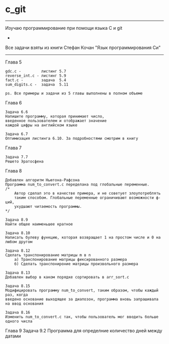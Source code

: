 # c_git

-------------------------------------------------------------------------------------------------

Изучаю программирование при помощи языка C и git

-

Все задачи взяты из книги Стефан Кочан "Язык программирования Си"

-------------------------------------------------------------------------------------------------



Глава 5

	gdc.c - 		листинг 5.7
	reverse_int.c - листинг 5.9
	fact.c -		задача  5.4
	sum_digits.c -	задача  5.11

	ps. Все примеры и задачи из 5 главы выполнены в полном объеме



Глава 6

	Задача 6.6
	Напишите программу, которая принимает число,
	введенное пользователем и отображает значение
	каждой цифры на английском языке

	Задача 6.7
	Оптимизация листинга 6.10. За подробностями смотрим в книгу



Глава 7

	Задача 7.7
	Решето Эратосфена



Глава 8

	Добавлен алгоритм Ньютона-Рафсона
	Программа num_to_convert.c переделана под глобальные переменные.
	/*
		Автор сделал это в качестве примера, и не советует злоупотреблять
		таким способом. Глобальные переменные ограничивают возможности ф-ций,
		ухудшают читаемость программы.
	*/
	
	Задача 8.9
	Найти общее наименьшее кратное
	
	Задача 8.10
	Написать булеву функцию, которая возвращает 1 на простом числе и 0 на любом другом
	
	Задача 8.12
	Сделать транспонирование матрицы m в n
		а) Транспонирование матрицы фиксированного размера
		б) Сделать транспонироние матрицы произвольного размера 
	
	Задача 8.13
	Добавлен выбор в каком порядке сортировать в arr_sort.c
	
	Задача 8.15
	Модифицировать программу num_to_convert, таким образом, чтобы каждый раз, когда 
	введено основание выходящее за диапозон, программа вновь запрашивала на ввод основания
	
	Задача 8.16
	Изменить num_to_convert.c так, чтобы пользователь мог вводить больше одного числа



Глава 9
	Задача 9.2
	Программа для определние количество дней между датами
